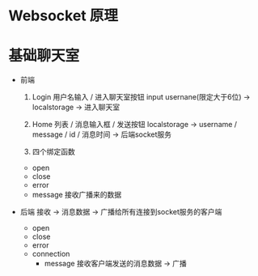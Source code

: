 # Websocket 原理

# 基础聊天室

- 前端
  1. Login
    用户名输入 / 进入聊天室按钮
    input usernane(限定大于6位) -> localstorage -> 进入聊天室

  2. Home
    列表 / 消息输入框 / 发送按钮
    localstorage -> username / message / id / 消息时间 -> 后端socket服务

  3. 四个绑定函数
  * open
  * close
  * error
  * message 接收广播来的数据

- 后端
    接收 -> 消息数据 -> 广播给所有连接到socket服务的客户端
    * open
    * close
    * error
    * connection
      * message 接收客户端发送的消息数据 -> 广播